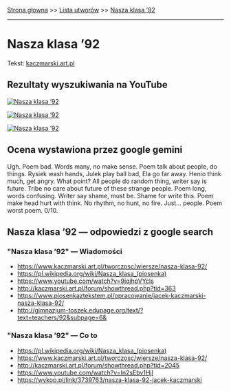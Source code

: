 [Strona głowna](../index.md) >> [Lista utworów](../list.md) >> [Nasza klasa ’92](347.md)

---

# Nasza klasa ’92

Tekst: [kaczmarski.art.pl](https://www.kaczmarski.art.pl/tworczosc/wiersze/nasza-klasa-92/)

## Rezultaty wyszukiwania na YouTube

[![Nasza klasa ’92](http://img.youtube.com/vi/In2sEbv1HjI/0.jpg)](https://www.youtube.com/watch?v=In2sEbv1HjI "Jacek Kaczmarski - Nasza klasa '92 - YouTube")

[![Nasza klasa ’92](http://img.youtube.com/vi/9jqjhpVYcls/0.jpg)](https://www.youtube.com/watch?v=9jqjhpVYcls "Kaczmarski - Nasza klasa '92 - YouTube")

[![Nasza klasa ’92](http://img.youtube.com/vi/NTNcxGVgn9I/0.jpg)](https://www.youtube.com/watch?v=NTNcxGVgn9I "Jacek Kaczmarski - Nasza klasa - YouTube")

## Ocena wystawiona przez google gemini

Ugh. Poem bad. Words many, no make sense. Poem talk about people, do things. Rysiek wash hands, Julek play ball bad, Ela go far away. Henio think much, get angry. What point? All people do random thing, writer say is future. Tribe no care about future of these strange people. Poem long, words confusing. Writer say shame, must be. Shame for write this. Poem make head hurt with think. No rhythm, no hunt, no fire. Just… people. Poem worst poem. 0/10.


## Nasza klasa ’92 — odpowiedzi z google search

### "Nasza klasa ’92" — Wiadomości

 - <https://www.kaczmarski.art.pl/tworczosc/wiersze/nasza-klasa-92/>
 - <https://pl.wikipedia.org/wiki/Nasza_klasa_(piosenka)>
 - <https://www.youtube.com/watch?v=9jqjhpVYcls>
 - <http://kaczmarski.art.pl/forum/showthread.php?tid=363>
 - <https://www.piosenkaztekstem.pl/opracowanie/jacek-kaczmarski-nasza-klasa-92/>
 - <http://gimnazjum-toszek.edupage.org/text/?text=teachers/92&subpage=6&>

### "Nasza klasa ’92" — Co to

 - <https://pl.wikipedia.org/wiki/Nasza_klasa_(piosenka)>
 - <https://www.kaczmarski.art.pl/tworczosc/wiersze/nasza-klasa-92/>
 - <http://kaczmarski.art.pl/forum/showthread.php?tid=2045>
 - <https://www.youtube.com/watch?v=In2sEbv1HjI>
 - <https://wykop.pl/link/3739763/nasza-klasa-92-jacek-kaczmarski>

